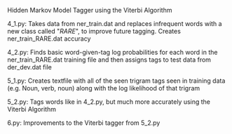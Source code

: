 Hidden Markov Model Tagger using the Viterbi Algorithm

4_1.py: Takes data from ner_train.dat and replaces infrequent words with a new class called "_RARE_", to improve future tagging. Creates ner_train_RARE.dat accuracy

4_2.py: Finds basic word-given-tag log probabilities for each word in the ner_train_RARE.dat training file and then assigns tags to test data from der_dev.dat file

5_1.py: Creates textfile with all of the seen trigram tags seen in training data (e.g. Noun, verb, noun) along with the log likelihood of that trigram

5_2.py: Tags words like in 4_2.py, but much more accurately using the Viterbi Algorithm

6.py: Improvements to the Viterbi tagger from 5_2.py
